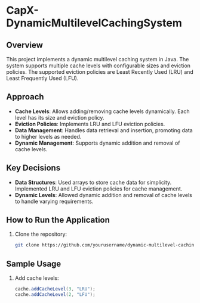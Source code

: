 # CapX-DynamicMultilevelCachingSystem

## Overview

This project implements a dynamic multilevel caching system in Java. The system supports multiple cache levels with configurable sizes and eviction policies. The supported eviction policies are Least Recently Used (LRU) and Least Frequently Used (LFU).

## Approach

- **Cache Levels**: Allows adding/removing cache levels dynamically. Each level has its size and eviction policy.
- **Eviction Policies**: Implements LRU and LFU eviction policies.
- **Data Management**: Handles data retrieval and insertion, promoting data to higher levels as needed.
- **Dynamic Management**: Supports dynamic addition and removal of cache levels.

## Key Decisions

- **Data Structures**: Used arrays to store cache data for simplicity. Implemented LRU and LFU eviction policies for cache management.
- **Dynamic Levels**: Allowed dynamic addition and removal of cache levels to handle varying requirements.

## How to Run the Application

1. Clone the repository:
   ```bash
   git clone https://github.com/yourusername/dynamic-multilevel-caching-system.git
   ```

## Sample Usage

1. Add cache levels:
   ```java
   cache.addCacheLevel(3, "LRU");
   cache.addCacheLevel(2, "LFU");
